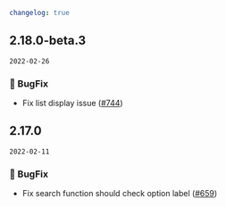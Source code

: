 ```yaml
changelog: true
```

## 2.18.0-beta.3

`2022-02-26`

### 🐛 BugFix

- Fix list display issue ([#744](https://github.com/arco-design/arco-design-vue/pull/744))


## 2.17.0

`2022-02-11`

### 🐛 BugFix

- Fix search function should check option label ([#659](https://github.com/arco-design/arco-design-vue/pull/659))

